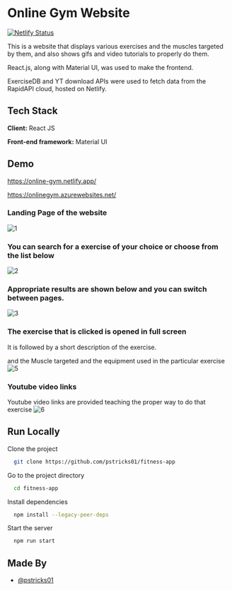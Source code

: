 # Online Gym Website
[![Netlify Status](https://api.netlify.com/api/v1/badges/837df1b6-0c5e-4fc6-9a77-7d9f1a970b8a/deploy-status)](https://app.netlify.com/sites/online-gym/deploys)

This is a website that displays various exercises and the muscles targeted by them, and also shows gifs and video tutorials to properly do them.

React.js, along with Material UI, was used to make the frontend.

ExerciseDB and YT download APIs were used to fetch data from the RapidAPI cloud, hosted on Netlify.

## Tech Stack
**Client:** React JS

**Front-end framework:** Material UI

## Demo

https://online-gym.netlify.app/

https://onlinegym.azurewebsites.net/

### Landing Page of the website

![1](https://user-images.githubusercontent.com/48235970/174018766-555abc1c-ab5d-43f3-864a-23c85eb55420.png)

### You can search for a exercise of your choice or choose from the list below
![2](https://user-images.githubusercontent.com/48235970/174019032-8ae11688-9edd-48c4-8cd3-c0f2738b51ee.png)

### Appropriate results are shown below and you can switch between pages.
![3](https://user-images.githubusercontent.com/48235970/174019376-b58ce060-7931-4a45-ba7d-ee0d0e7f7767.png)

### The exercise that is clicked is opened in full screen 
It is followed by a short description of the exercise.

and the Muscle targeted and the equipment used in the particular exercise
![5](https://user-images.githubusercontent.com/48235970/174023450-7995029e-7fd4-4584-8394-42a71af81a0f.png)

### Youtube video links
Youtube video links are provided teaching the proper way to do that exercise
![6](https://user-images.githubusercontent.com/48235970/174023621-df9e11a9-5d80-405c-9719-77febe2a1f26.png)

## Run Locally
Clone the project
```bash
  git clone https://github.com/pstricks01/fitness-app
```
Go to the project directory

```bash
  cd fitness-app
```

Install dependencies

```bash
  npm install --legacy-peer-deps
```
Start the server

```bash
  npm run start
```

## Made By

- [@pstricks01](https://github.com/pstricks01)

